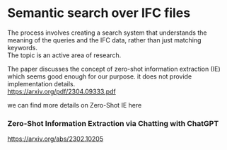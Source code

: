# Semantic search over IFC files 
The process involves creating a search system that understands the meaning of the queries and the IFC data, rather than just matching keywords.<br>
The topic is an active area of research.<br>

The paper discusses the concept of zero-shot information extraction (IE) which seems good enough for our purpose. it does not provide implementation details.<br>
https://arxiv.org/pdf/2304.09333.pdf <br>

we can find more details on Zero-Shot IE here<br>
### Zero-Shot Information Extraction via Chatting with ChatGPT
https://arxiv.org/abs/2302.10205
